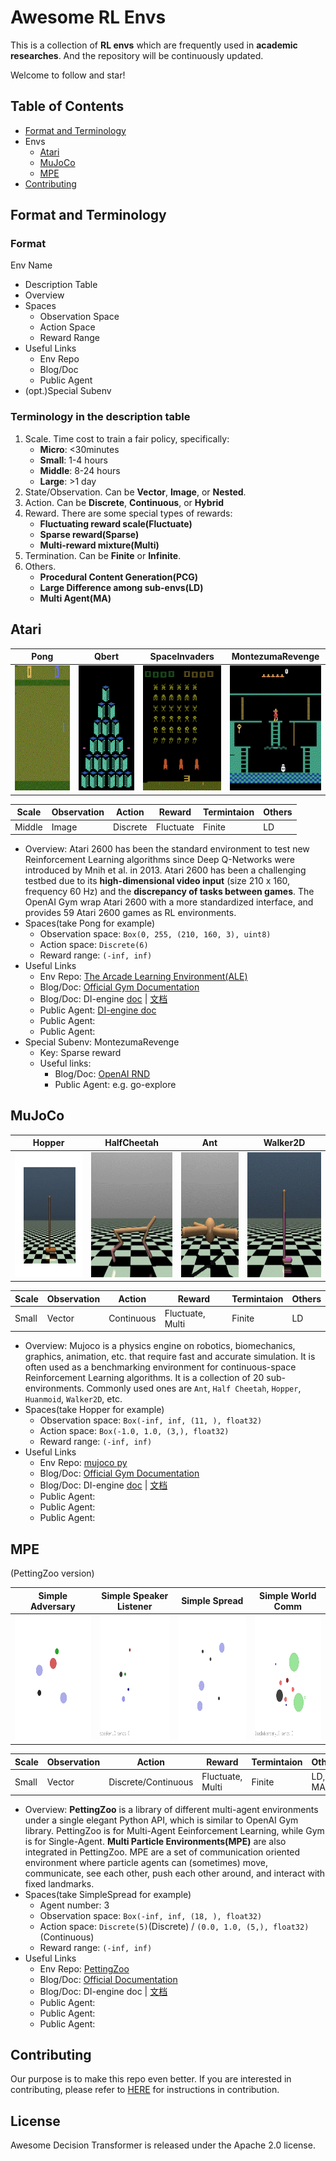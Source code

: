 # Awesome RL Envs

This is a collection of **RL envs** which are frequently used in **academic researches**.
And the repository will be continuously updated.

Welcome to follow and star!

## Table of Contents

- [Format and Terminology](#format-and-terminology)
- Envs
    - [Atari](#atari)
    - [MuJoCo](#mujoco)
    - [MPE](#mpe)
- [Contributing](#contributing)

## Format and Terminology

### Format
Env Name
- Description Table
- Overview
- Spaces
  - Observation Space
  - Action Space
  - Reward Range
- Useful Links
  - Env Repo
  - Blog/Doc
  - Public Agent
- (opt.)Special Subenv


### Terminology in the description table
1. Scale. Time cost to train a fair policy, specifically:
      - **Micro**: <30minutes
      - **Small**: 1-4 hours
      - **Middle**: 8-24 hours
      - **Large**: >1 day
2. State/Observation. Can be **Vector**, **Image**, or **Nested**.
3. Action. Can be **Discrete**, **Continuous**, or **Hybrid**
4. Reward. There are some special types of rewards:
      - **Fluctuating reward scale(Fluctuate)**
      - **Sparse reward(Sparse)**
      - **Multi-reward mixture(Multi)**
5. Termination. Can be **Finite** or **Infinite**.
5. Others.
      - **Procedural Content Generation(PCG)**
      - **Large Difference among sub-envs(LD)**
      - **Multi Agent(MA)**


## Atari


| Pong   | Qbert | SpaceInvaders   | MontezumaRevenge    | 
|--------|-------------|----------|-----------|
| <img src=./image/atari_pong.gif height="200px"/> | <img src=./image/atari_qbert.gif height="200px"/> | <img src=./image/atari_space_invaders.gif height="200px"/> | <img src=./image/atari_montezuma_revenge.gif height="200px"/>      | 

| Scale  | Observation | Action   | Reward    | Termintaion | Others |
|--------|-------------|----------|-----------|-------------|--------|
| Middle | Image       | Discrete | Fluctuate | Finite      | LD     |

- Overview: Atari 2600 has been the standard environment to test new Reinforcement Learning algorithms since Deep Q-Networks were introduced by Mnih et al. in 2013. Atari 2600 has been a challenging testbed due to its **high-dimensional video input** (size 210 x 160, frequency 60 Hz) and the **discrepancy of tasks between games**. The OpenAI Gym wrap Atari 2600 with a more standardized interface, and provides 59 Atari 2600 games as RL environments.
- Spaces(take Pong for example)
  - Observation space: ``Box(0, 255, (210, 160, 3), uint8)``
  - Action space: ``Discrete(6)``
  - Reward range: ``(-inf, inf)``
- Useful Links
  - Env Repo: [The Arcade Learning Environment(ALE)](https://github.com/mgbellemare/Arcade-Learning-Environment)
  - Blog/Doc: [Official Gym Documentation](https://www.gymlibrary.ml/environments/atari/)
  - Blog/Doc: DI-engine [doc](https://di-engine-docs.readthedocs.io/en/latest/13_envs/atari.html) | [文档](https://di-engine-docs.readthedocs.io/zh_CN/latest/13_envs/atari_zh.html)
  - Public Agent: [DI-engine doc](https://di-engine-docs.readthedocs.io/en/latest/13_envs/atari.html)
  - Public Agent: 
  - Public Agent: 
- Special Subenv: MontezumaRevenge
  - Key: Sparse reward
  - Useful links:
    - Blog/Doc: [OpenAI RND](https://openai.com/blog/reinforcement-learning-with-prediction-based-rewards/)
    - Public Agent: e.g. go-explore

## MuJoCo

| Hopper   | HalfCheetah | Ant   | Walker2D    | 
|--------|-------------|----------|-----------|
| <img src=./image/mujoco_hopper.gif height="200px"/> | <img src=./image/mujoco_half_cheetah.gif height="200px"/> | <img src=./image/mujoco_ant.gif height="200px"/> | <img src=./image/mujoco_walker2d.gif height="200px"/> | 


| Scale  | Observation | Action     | Reward           | Termintaion | Others |
|--------|-------------|------------|------------------|-------------|--------|
| Small  | Vector      | Continuous | Fluctuate, Multi | Finite      | LD     |


- Overview: Mujoco is a physics engine on robotics, biomechanics, graphics, animation, etc. that require fast and accurate simulation. It is often used as a benchmarking environment for continuous-space Reinforcement Learning algorithms. It is a collection of 20 sub-environments. Commonly used ones are `Ant`, `Half Cheetah`, `Hopper`, `Huanmoid`, `Walker2D`, etc.
- Spaces(take Hopper for example)
  - Observation space: ``Box(-inf, inf, (11, ), float32)``
  - Action space: ``Box(-1.0, 1.0, (3,), float32)``
  - Reward range: ``(-inf, inf)``
- Useful Links
  - Env Repo: [mujoco py](https://github.com/openai/mujoco-py)
  - Blog/Doc: [Official Gym Documentation](https://www.gymlibrary.ml/environments/mujoco/)
  - Blog/Doc: DI-engine [doc](https://di-engine-docs.readthedocs.io/en/latest/13_envs/mujoco.html) | [文档](https://di-engine-docs.readthedocs.io/zh_CN/latest/13_envs/mujoco_zh.html)
  - Public Agent: 
  - Public Agent: 
  - Public Agent: 


## MPE
(PettingZoo version)

| Simple Adversary   | Simple Speaker Listener | Simple Spread  | Simple World Comm | 
|--------|-------------|----------|-----------|
| <img src=./image/mpe_simple_adversary.gif height="200px"/> | <img src=./image/mpe_simple_speaker_listener.gif height="200px"/> | <img src=./image/mpe_simple_spread.gif height="200px"/> | <img src=./image/mpe_simple_world_comm.gif height="200px"/> | 


| Scale  | Observation | Action              | Reward           | Termintaion | Others |
|--------|-------------|---------------------|------------------|-------------|--------|
| Small  | Vector      | Discrete/Continuous | Fluctuate, Multi | Finite      | LD, MA |


- Overview: **PettingZoo** is a library of different multi-agent environments under a single elegant Python API, which is similar to OpenAI Gym library. PettingZoo is for Multi-Agent Eeinforcement Learning, while Gym is for Single-Agent. **Multi Particle Environments(MPE)** are also integrated in PettingZoo. MPE are a set of communication oriented environment where particle agents can (sometimes) move, communicate, see each other, push each other around, and interact with fixed landmarks.
- Spaces(take SimpleSpread for example)
  - Agent number: 3
  - Observation space: ``Box(-inf, inf, (18, ), float32)``
  - Action space: ``Discrete(5)``(Discrete) / ``(0.0, 1.0, (5,), float32)``(Continuous)
  - Reward range: ``(-inf, inf)``
- Useful Links
  - Env Repo: [PettingZoo](https://github.com/Farama-Foundation/PettingZoo)
  - Blog/Doc: [Official Documentation](https://www.pettingzoo.ml/mpe/)
  - Blog/Doc: DI-engine doc | [文档](https://di-engine-docs.readthedocs.io/zh_CN/latest/13_envs/multiagent_particle_zh.html)
  - Public Agent: 
  - Public Agent: 
  - Public Agent: 


## Contributing

Our purpose is to make this repo even better. If you are interested in contributing, please refer to [HERE](CONTRIBUTING.md) for instructions in contribution.

## License

Awesome Decision Transformer is released under the Apache 2.0 license.
